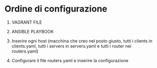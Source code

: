 # Ordine  di configurazione

1) VAGRANT FILE

2) ANSIBLE PLAYBOOK

3) Inserire ogni host (macchina che creo nel posto giusto, tutti i clients in clients.yaml, tutti i servers in servers.yaml e tutti i router nei routers.yaml)

4) Configurare il file routers.yaml e inserire la configurazione